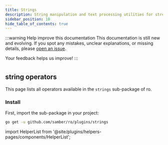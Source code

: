 ```yaml
---
title: Strings
description: String manipulation and text processing utilities for streams.
sidebar_position: 10
hide_table_of_contents: true
---
```


:::warning Help improve this documentation
This documentation is still new and evolving. If you spot any mistakes, unclear explanations, or missing details, please [open an issue](https://github.com/samber/ro/issues).

Your feedback helps us improve!
:::

#
## string operators

This page lists all operators available in the `strings` sub-package of ro.

### Install

First, import the sub-package in your project:

```bash
go get -u github.com/samber/ro/plugins/strings
```

import HelperList from '@site/plugins/helpers-pages/components/HelperList';

<HelperList 
  type="plugin"
  category="strings"
/>
